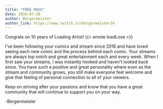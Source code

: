 ```yaml
---
title: "FREE HUGS"
date: 2016-07-28
author: Bergermeister
author_link: https://www.twitch.tv/bergermeister24
---
```


Congrats on 10 years of Loading Artist! {{< emote loadLove >}}

I've been following your comics and stream since 2016 and have loved seeing each new comic and the process behind each comic. Your streams are always top notch and great entertainment each and every week. When I first saw your streams, I was instantly hooked and haven't looked back since. You have such a positive and great personality where even as the stream and community grows, you still make everyone feel welcome and give that feeling of personal connection to all of your viewers.

Keep on striving after your passions and know that you have a great community that will continue to support you on your way.

-Bergermeister
